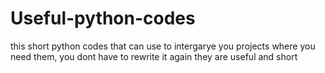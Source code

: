 # Useful-python-codes
this short python codes that can use to intergarye you projects where you need them, you dont have to rewrite it again
they are useful and short 
